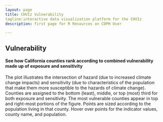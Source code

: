 ```yaml
---
layout: page
title: CHVIz Vulnerability
tagline:interactive data visualization platform for the CHVIz
description: first page for R Resources on CDPH User

---
```


## Vulnerability 

#### See how California counties rank according to combined vulnerability made up of exposure and sensitivity 

The plot illustrates the intersection of hazard (due to increased climate change impacts) and sensitivity (due to characteristics of the population that make them more susceptible to the hazards of climate change). Counties are assigned to the bottom (least), middle, or top (most) third for both exposure and sensitivity.  The most vulnerable counties appear in top and right-most portions of the figure.  Points are sized according to the population living in that county. Hover over points for the indicator values, county name, and population. 
